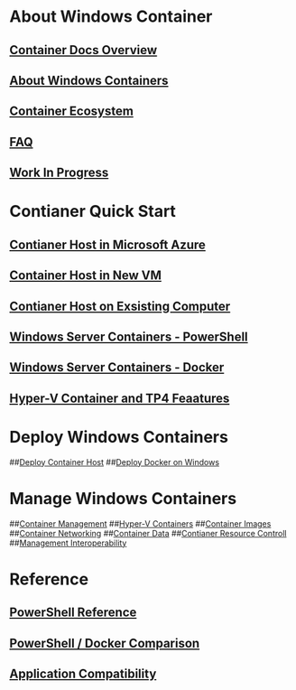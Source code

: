 # About Windows Container
## [Container Docs Overview](./containers_welcome.md)
## [About Windows Containers](about/about_overview.md)
## [Container Ecosystem](about/container_ecosystem.md)
## [FAQ](about/faq.md)
## [Work In Progress](about/work_in_progress.md)
# Contianer Quick Start
## [Contianer Host in Microsoft Azure](quick_start/azure_setup.md)
## [Container Host in New VM](quick_start/container_setup.md)
## [Contianer Host on Exsisting Computer ](quick_start/inplace_setup.md)
## [Windows Server Containers - PowerShell](quick_start/manage_powershell.md)
## [Windows Server Containers -  Docker](quick_start/manage_docker.md)
## [Hyper-V Container and TP4 Feaatures](quick_start/TP4_Features.md)
# Deploy Windows Containers
##[Deploy Container Host](deployment/deployment.md)
##[Deploy Docker on Windows](deployment/docker_windows.md)
# Manage Windows Containers
##[Container Management](management/manage_containers.md)
##[Hyper-V Containers](management/hyperv_container.md)
##[Container Images](management/manage_images.md)
##[Container Networking](management/container_networking.md)
##[Container Data](management/manage_data.md)
##[Contianer Resource Controll](management/manage_resources.md)
##[Management Interoperability](management/hcs_powershell.md)
# Reference
## [PowerShell Reference](reference/powershell_overview.md)
## [PowerShell / Docker Comparison](reference/ps_docker_comparison.md)
## [Application Compatibility](reference/app_compat.md)
